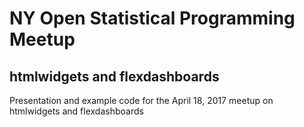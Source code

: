 # NY Open Statistical Programming Meetup 
## htmlwidgets and flexdashboards

Presentation and example code for the April 18, 2017 meetup on htmlwidgets and flexdashboards
